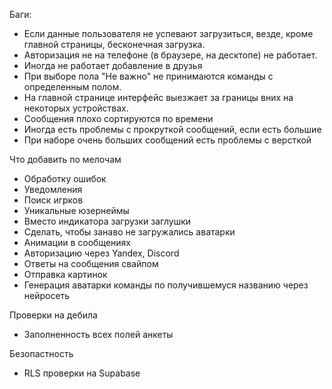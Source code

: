 Баги:
 - Если данные пользователя не успевают загрузиться, везде, кроме главной страницы, бесконечная загрузка.
 - Авторизация не на телефоне (в браузере, на десктопе) не работает.
 - Иногда не работает добавление в друзья
 - При выборе пола "Не важно" не принимаются команды с определенным полом.
 - На главной странице интерфейс выезжает за границы вних на некоторых устройствах.
 - Сообщения плохо сортируются по времени
 - Иногда есть проблемы с прокруткой сообщений, если есть большие
 - При наборе очень больших сообщений есть проблемы с версткой

Что добавить по мелочам
 - Обработку ошибок
 - Уведомления
 - Поиск игрков
 - Уникальные юзернеймы
 - Вместо индикатора загрузки заглушки
 - Сделать, чтобы занаво не загружались аватарки
 - Анимации в сообщениях
 - Авторизацию через Yandex, Discord
 - Ответы на сообщения свайпом
 - Отправка картинок
 - Генерация аватарки команды по получившемуся названию через нейросеть

Проверки на дебила
 - Заполненность всех полей анкеты

Безопастность
 - RLS проверки на Supabase